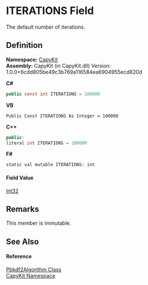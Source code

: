 # ITERATIONS Field


The default number of iterations.



## Definition
**Namespace:** <a href="N_CapyKit">CapyKit</a>  
**Assembly:** CapyKit (in CapyKit.dll) Version: 1.0.0+6cdd805be49c3b769a116584ea6904955ecd820d

**C#**
``` C#
public const int ITERATIONS = 100000
```
**VB**
``` VB
Public Const ITERATIONS As Integer = 100000
```
**C++**
``` C++
public:
literal int ITERATIONS = 100000
```
**F#**
``` F#
static val mutable ITERATIONS: int
```



#### Field Value
<a href="https://learn.microsoft.com/dotnet/api/system.int32" target="_blank" rel="noopener noreferrer">Int32</a>

## Remarks
This member is immutable.

## See Also


#### Reference
<a href="T_CapyKit_Pbkdf2Algorithm">Pbkdf2Algorithm Class</a>  
<a href="N_CapyKit">CapyKit Namespace</a>  

